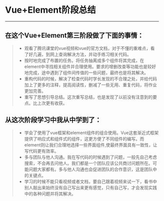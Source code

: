 ﻿# Vue+Element阶段总结



---
## 在这个Vue+Element第三阶段做了下面的事情：

>* 观看了腾讯课堂的vue视频和vue的官方文档，对于不懂的重难点，看了好几遍，到网上查询解决方法，并动手练习相关代码。
>* 按时地完成了布置的任务。将任务抽离成多个组件将其完成，在element中寻找相关组件并合理使用。要求的增删改查等功能也是较好地完成，途中遇到了组件间传值的一些问题，最终也是将其解决。
>* 重构代码的时候，解决了检查代码时学长发现的不合理之处，并给代码加上了更多的注释，提高阅读性，删减了一些无用、重复代码，将作业更加完善。
>* 重写了思想引导总结。这次重写总结，也是发现了以前没有注意到的要点。比上次更有收获。

## 从这次阶段学习中我从中学到了：
>* 学会了使用了vue框架和element组件的组合使用。Vue这套渐近式框架提供了响应式和组件式的组件，这更方便了不同组件的编写。而element则让我们合理地选择一些界面组件,使最终界面具有一致性，让写代码更有效率。
>* 多与团队与他人沟通。我在写代码的时候遇到了问题，一般先自己考虑搜索，不会再去问他人。我们都是一个团队应该公共商讨问题所在。可能问题大家都有。多与他人沟通也会促进团队的合作意识，这是团队中的关键点。
>* 学习的时候不能只看视频或者文档，要自己跟着视频来试一下，看书中别人敲出来始终没有自己写出来更有感觉，只有自己写，才会发现实践中的各种问题并将其解决。


